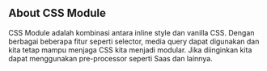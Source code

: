 ## About CSS Module

CSS Module adalah kombinasi antara inline style dan vanilla CSS. Dengan berbagai beberapa fitur seperti selector, media query dapat digunakan dan kita tetap mampu menjaga CSS kita menjadi modular. Jika diinginkan kita dapat menggunakan pre-processor seperti Saas dan lainnya.
